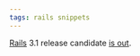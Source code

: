 ```yaml
---
tags: rails snippets
---
```


[Rails](/wiki/Rails) 3.1 release candidate [is out](http://weblog.rubyonrails.org/2011/5/22/rails-3-1-release-candidate).
